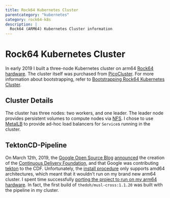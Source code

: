 ```yaml
---
title: Rock64 Kubernetes Cluster
parentcategory: "kubernetes"
category: rock64-k8s
description: |
  Rock64 (ARM64) Kubernetes Cluster information
---
```


# Rock64 Kubernetes Cluster

In early 2019 I built a three-node Kubernetes cluster on arm64 [Rock64 hardware](https://www.pine64.org/?page_id=7147). The cluster itself was purchased from [PicoCluster](https://www.picocluster.com/collections/pico-3/products/pico-3-rock64). For more information about bootstrapping, refer to [Bootstrapping Rock64 Kubernetes Cluster](./bootstrap.html).

## Cluster Details

The cluster has three nodes: two workers, and one leader. The leader node provides persistent volumes to compute nodes via [NFS](./bootstrap.html#persistent-storage). I chose to use [MetalLB](https://metallb.universe.tf/) to provide ad-hoc load balancers for `Service`s running in the cluster.

## TektonCD-Pipeline

On March 12th, 2019, the [Google Open Source Blog](https://opensource.googleblog.com) [announced](https://opensource.googleblog.com/2019/03/introducing-continuous-delivery-foundation.html) the creation of the [Continuous Delivery Foundation](http://cd.foundation/), and that Google was contributing [tekton](https://github.com/tektoncd) to the CDF. Unfortunately, the [install procedure](https://github.com/tektoncd/pipeline/blob/c4168da54b7139913567ac0a473fee3316eb0487/docs/install.md) only supports amd64 architectures, which meant that it wouldn't run on my brand new arm64 cluster. I spent time successfully [porting the project to run on my arm64 hardware](./tektoncd-pipeline.html). In fact, the first build of `thedoh/musl-cross:1.1.20` was built with the pipeline in my cluster.